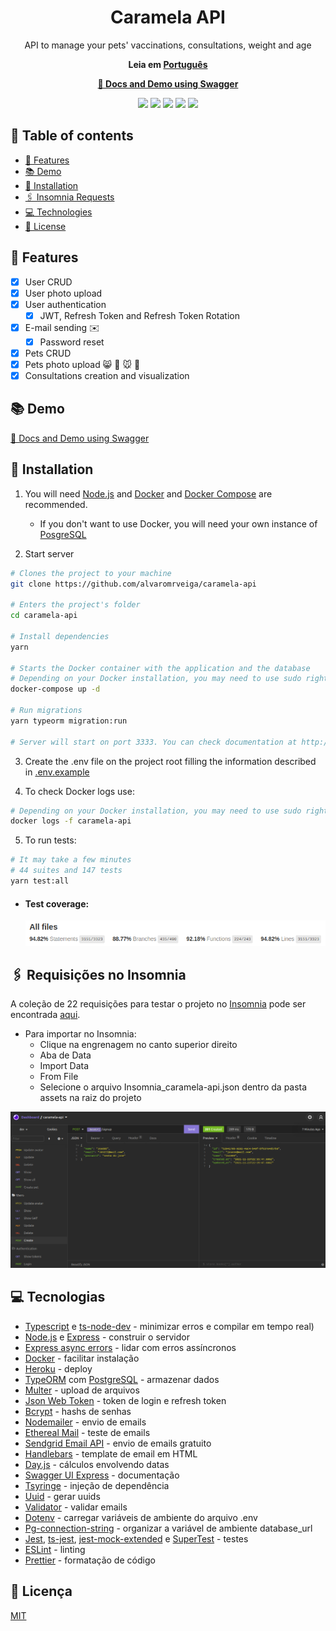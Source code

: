 <h1 align="center">Caramela API</h1>
<p align="center">API to manage your pets' vaccinations, consultations, weight and age</p>
<p align="center"><b>Leia em <a href="https://github.com/alvaromrveiga/caramela-api/blob/main/README.md">Português</a></b></p>

<p align="center"><a href="https://caramela-api.herokuapp.com/docs/" target="_blank"><b>🔗 Docs and Demo using Swagger</b></a></p>

<p align="center"><img src="https://img.shields.io/badge/TypeScript-007ACC?style=for-the-badge&logo=typescript&logoColor=white"/>
  <img src="https://img.shields.io/badge/Node.js-339933?style=for-the-badge&logo=nodedotjs&logoColor=white"/>
  <img src="https://img.shields.io/badge/Express.js-000000?style=for-the-badge&logo=express&logoColor=white"/>
  <img src="https://img.shields.io/badge/Docker-2CA5E0?style=for-the-badge&logo=docker&logoColor=white"/>
  <img src="https://img.shields.io/badge/Heroku-430098?style=for-the-badge&logo=heroku&logoColor=white"/></p>

## 📑 Table of contents
<!--ts-->
   * [📌 Features](#-features)
   * [📚 Demo](#-demo)
   * [🔧 Installation](#-installation)
   * [🖇️ Insomnia Requests](#%EF%B8%8F-requisições-no-insomnia)
   * [💻 Technologies](#-tecnologias)
   * [📄 License](#-licença)
<!--te-->

## 📌 Features
- [x] User CRUD
- [x] User photo upload
- [x] User authentication
  - [x] JWT, Refresh Token and Refresh Token Rotation
- [x] E-mail sending ✉️
  - [x] Password reset
- [x] Pets CRUD
- [x] Pets photo upload 😸 🐶 🐭 🐰
- [x] Consultations creation and visualization

## 📚 Demo
[🔗 Docs and Demo using Swagger](https://caramela-api.herokuapp.com/docs/)

## 🔧 Installation

1. You will need [Node.js](https://nodejs.org/en/) and [Docker](https://docs.docker.com/get-docker/) and [Docker Compose](https://docs.docker.com/compose/install/) are recommended.
    - If you don't want to use Docker, you will need your own instance of [PosgreSQL](https://www.postgresql.org/)

1. Start server
```bash
# Clones the project to your machine
git clone https://github.com/alvaromrveiga/caramela-api

# Enters the project's folder
cd caramela-api

# Install dependencies
yarn

# Starts the Docker container with the application and the database
# Depending on your Docker installation, you may need to use sudo right before the command below
docker-compose up -d

# Run migrations
yarn typeorm migration:run

# Server will start on port 3333. You can check documentation at http://localhost:3333/docs/
```

3. Create the .env file on the project root filling the information described in [.env.example](https://github.com/alvaromrveiga/caramela-api/blob/main/.env.example)

4. To check Docker logs use:
```bash
# Depending on your Docker installation, you may need to use sudo right before the command below
docker logs -f caramela-api
```

5. To run tests:
```bash
# It may take a few minutes
# 44 suites and 147 tests
yarn test:all
```

  - #### Test coverage:
    ![Test-Coverage](https://github.com/alvaromrveiga/caramela-api/blob/main/assets/test-coverage.png)

## 🖇️ Requisições no Insomnia
A coleção de 22 requisições para testar o projeto no [Insomnia](https://insomnia.rest/download) pode ser encontrada [aqui](https://github.com/alvaromrveiga/caramela-api/blob/main/assets/Insomnia_caramela-api.json). 
  - Para importar no Insomnia:
    - Clique na engrenagem no canto superior direito
    - Aba de Data 
    - Import Data
    - From File
    - Selecione o arquivo Insomnia_caramela-api.json dentro da pasta assets na raiz do projeto

![Insomnia requests](https://github.com/alvaromrveiga/caramela-api/blob/main/assets/Screenshot_Insomnia_caramela-api.png)

## 💻 Tecnologias
- [Typescript](https://www.typescriptlang.org/) e [ts-node-dev](https://github.com/wclr/ts-node-dev) - minimizar erros e compilar em tempo real)
- [Node.js](https://nodejs.org/en/) e [Express](https://expressjs.com/) - construir o servidor
- [Express async errors](https://github.com/davidbanham/express-async-errors) - lidar com erros assíncronos
- [Docker](https://www.docker.com/) - facilitar instalação
- [Heroku](https://www.heroku.com/) - deploy
- [TypeORM](https://typeorm.io/#/) com [PostgreSQL](https://www.postgresql.org/) - armazenar dados
- [Multer](https://www.npmjs.com/package/multer) - upload de arquivos
- [Json Web Token](https://jwt.io/) - token de login e refresh token
- [Bcrypt](https://github.com/kelektiv/node.bcrypt.js) - hashs de senhas
- [Nodemailer](https://nodemailer.com/about/) - envio de emails
- [Ethereal Mail](https://ethereal.email/) - teste de emails
- [Sendgrid Email API](https://sendgrid.com/solutions/email-api/) - envio de emails gratuito
- [Handlebars](https://handlebarsjs.com/) - template de email em HTML
- [Day.js](https://day.js.org/) - cálculos envolvendo datas
- [Swagger UI Express](https://github.com/scottie1984/swagger-ui-express) - documentação
- [Tsyringe](https://github.com/microsoft/tsyringe) - injeção de dependência
- [Uuid](https://github.com/uuidjs/uuid) - gerar uuids
- [Validator](https://github.com/validatorjs/validator.js) - validar emails
- [Dotenv](https://github.com/motdotla/dotenv) - carregar variáveis de ambiente do arquivo .env
- [Pg-connection-string](https://www.npmjs.com/package/pg-connection-string) - organizar a variável de ambiente database_url
- [Jest](https://jestjs.io/), [ts-jest](https://github.com/kulshekhar/ts-jest), [jest-mock-extended](https://github.com/marchaos/jest-mock-extended) e [SuperTest](https://github.com/visionmedia/supertest) - testes
- [ESLint](https://eslint.org/) - linting
- [Prettier](https://prettier.io/) - formatação de código

## 📄 Licença
[MIT](https://github.com/alvaromrveiga/caramela-api/blob/main/LICENSE)
